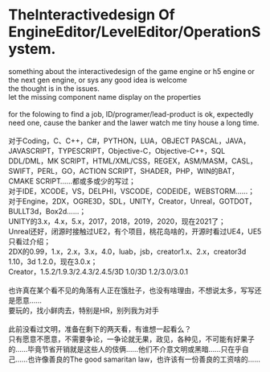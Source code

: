 # TheInteractivedesign Of EngineEditor/LevelEditor/OperationSystem.
something about the interactivedesign of the game engine or h5 engine  or the next gen engine, or sys any good idea is welcome<br/>
the thought is in the issues.<br/>
let the missing component name display on the properties<br/>
<br/>
for the folowing to find a job, ID/programer/lead-product is ok, expectedly need one, cause the banker and the lawer watch me tiny house a long time.<br/>
<br/>
对于Coding，C、C++，C#，PYTHON，LUA，OBJECT PASCAL，JAVA，JAVASCRIPT，TYPESCRIPT，Objective-C，Objective-C++，SQL DDL/DML，MK SCRIPT，HTML/XML/CSS，REGEX，ASM/MASM，CASL，SWIFT，PERL，GO，ACTION SCRIPT，SHADER，PHP，WIN的BAT，CMAKE SCRIPT……都或多或少的写过；<br/>
对于IDE，XCODE，VS，DELPHI，VSCODE，CODEIDE，WEBSTORM……；<br/>
对于Engine，2DX，OGRE3D，SDL，UNITY，Creator，Unreal，GOTDOT，BULLT3d，Box2d……；<br/>
UNITY的3.x，4.x，5.x，2017，2018，2019，2020，现在2021了；<br/>
Unreal还好，闭源时接触过UE2，有个项目，桃花岛啥的，开源时看过UE4，UE5只看过介绍；<br/>
2DX的0.99，1.x，2.x，3.x，4.0，luab，jsb，creator1.x、2.x，creator3d 1.10，3d 1.2.0，现在3.0.x；<br/>
Creator，1.5.2/1.9.3/2.4.3/2.4.5/3D 1.0/3D 1.2/3.0/3.0.1<br/>
<br/>
也许真在某个看不见的角落有人正在饿肚子，也没有啥理由，不想说太多，写写还是愿意……
<br/>
要玩的，找小鲜肉去，特别是HR，别列我为对手
<br/>
<br/>
此前没看过文明，准备在剩下的两天看，有谁想一起看么？
<br/>
只有愿意不愿意，不需要争论，一争论就无果，政见，各种见，不可能有好果子的……毕竟节省开销就是这些人的伎俩……他们不介意文明或黑暗……只在乎自己……也许像善良的The good samaritan law，也许该有一份善良的工资啥的……
<br/>
